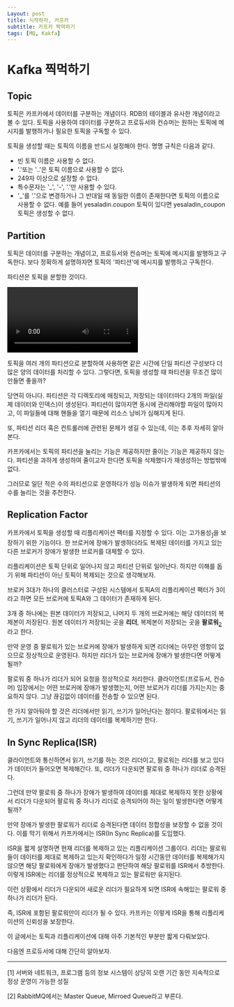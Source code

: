 ```yaml
---
Layout: post
title: 시작하자, 카프카
subtitle: 카프카 찍먹하기
tags: [MQ, Kakfa]
---
```


# Kafka 찍먹하기

## Topic

토픽은 카프카에서 데이터를 구분하는 개념이다. RDB의 테이블과 유사한 개념이라고 볼 수 있다. 토픽을 사용하여 데이터를 구분하고 프로듀서와 컨슈머는 원하는 토픽에 메시지를 발행하거나 필요한 토픽을 구독할 수 있다.

토픽을 생성할 때는 토픽의 이름을 반드시 설정해야 한다. 명명 규칙은 다음과 같다.

* 빈 토픽 이름은 사용할 수 없다.
* '.'또는 '..'은 토픽 이름으로 사용할 수 없다.
* 249자 이상으로 설정할 수 없다.
* 특수문자는 '_', '-', '.'만 사용할 수 있다.
* '_'를 '.'으로 변경하거나 그 반대일 때 동일한 이름이 존재한다면 토픽의 이름으로 사용할 수 없다. 예를 들어 yesaladin.coupon 토픽이 있다면 yesaladin_coupon토픽은 생성할 수 없다.

## Partition

토픽은 데이터를 구분하는 개념이고, 프로듀서와 컨슈머는 토픽에 메시지를 발행하고 구독한다. 보다 정확하게 설명하자면 토픽의 '파티션'에 메시지를 발행하고 구독한다.

파티션은 토픽을 분할한 것이다.

<video src="../wiki_file/Partition.mov"></video>

토픽을 여러 개의 파티션으로 분할하여 사용하면 같은 시간에 단일 파티션 구성보다 더 많은 양의 데이터를 처리할 수 있다. 그렇다면, 토픽을 생성할 때 파티션을 무조건 많이 만들면 좋을까?

당연히 아니다. 파티션은 각 디렉토리에 매칭되고, 저장되는 데이터마다 2개의 파일(실제 데이터와 인덱스)이 생성된다. 파티션이 많아지면 동시에 관리해야할 파일이 많아지고, 이 파일들에 대해 핸들을 열기 때문에 리소스 낭비가 심해지게 된다.

또, 파티션 리더 혹은 컨트롤러에 관련된 문제가 생길 수 있는데, 이는 추후 자세히 알아본다.

카프카에서는 토픽의 파티션을 늘리는 기능은 제공하지만 줄이는 기능은 제공하지 않는다. 파티션을 과하게 생성하여 줄이고자 한다면 토픽을 삭제했다가 재생성하는 방법밖에 없다.

그러므로 일단 적은 수의 파티션으로 운영하다가 성능 이슈가 발생하게 되면 파티션의 수를 늘리는 것을 추천한다.

## Replication Factor

카프카에서 토픽을 생성할 때 리플리케이션 팩터를 지정할 수 있다. 이는 고가용성<sub>[1](#고가용성)</sub>을 보장하기 위한 기능이다. 
한 브로커에 장애가 발생하더라도 복제된 데이터를 가지고 있는 다른 브로커가 장애가 발생한 브로커를 대체할 수 있다.

리플리케이션은 토픽 단위로 일어나지 않고 파티션 단위로 일어난다. 하지만 이해를 돕기 위해 파티션이 아닌 토픽이 복제되는 것으로 생각해보자.

브로커 3대가 하나의 클러스터로 구성된 시스템에서 토픽A의 리플리케이션 팩터가 3이라고 하면 모든 브로커에 토픽A와 그 데이터가 존재하게 된다.

3개 중 하나에는 원본 데이터가 저장되고, 나머지 두 개의 브로커에는 해당 데이터의 복제본이 저장된다. 원본 데이터가 저장되는 곳을 **리더**, 복제본이 저장되는 곳을 **팔로워**<sub>[2](#리더팔로워)</sub>라고 한다.

만약 운영 중 팔로워가 있는 브로커에 장애가 발생하게 되면 리더에는 아무런 영항이 없으므로 정상적으로 운영된다. 하지만 리더가 있는 브로커에 장애가 발생한다면 어떻게 될까?

팔로워 중 하나가 리더가 되어 요청을 정상적으로 처리한다. 클라이언트(프로듀서, 컨슈머) 입장에서는 어떤 브로커에 장애가 발생했는지, 어떤 브로커가 리더를 가지는지는 중요하지 않다. 그냥 끊김없이 데이터를 전송할 수 있으면 된다.

한 가지 알아둬야 할 것은 리더에서만 읽기, 쓰기가 일어난다는 점이다. 팔로워에서는 읽기, 쓰기가 일어나지 않고 리더의 데이터를 복제하기만 한다.

## In Sync Replica(ISR)

클라이언트와 통신하면서 읽기, 쓰기를 하는 것은 리더이고, 팔로워는 리더를 보고 있다가 데이터가 들어오면 복제해간다. 또, 리더가 다운되면 팔로워 중 하나가 리더로 승격된다.

그런데 만약 팔로워 중 하나가 장애가 발생하여 데이터를 제대로 복제하지 못한 상황에서 리더가 다운되어 팔로워 중 하나가 리더로 승격되어야 하는 일이 발생한다면 어떻게 될까?

만약 장애가 발생한 팔로워가 리더로 승격된다면 데이터 정합성을 보장할 수 없을 것이다. 이를 막기 위해서 카프카에서는 ISR(In Sync Replica)를 도입했다.

ISR을 짧게 설명하면 현재 리더를 복제하고 있는 리플리케이션 그룹이다. 리더는 팔로워들이 데이터를 제대로 복제하고 있는지 확인하다가 일정 시간동안 데이터를 복제해가지 않으면 해당 팔로워에게 장애가 발생했다고 판단하여 해당 팔로워를 ISR에서 추방한다. 이렇게 ISR에는 리더를 정상적으로 복제하고 있는 팔로워만 유지된다.

이런 상황에서 리더가 다운되어 새로운 리더가 필요하게 되면 ISR에 속해있는 팔로워 중 하나가 리더가 된다.

즉, ISR에 포함된 팔로워만이 리더가 될 수 있다. 카프카는 이렇게 ISR을 통해 리플리케이션의 신뢰성을 보장한다.



이 글에서는 토픽과 리플리케이션에 대해 아주 기본적인 부분만 짧게 다뤄보았다.

다음엔 프로듀서에 대해 간단히 알아보자.

---

[1] <a name="#고가용성">서버와 네트워크, 프로그램 등의 정보 시스템이 상당히 오랜 기간 동안 지속적으로 정상 운영이 가능한 성질</a>

[2] <a name="#리더팔로워">RabbitMQ에서는 Master Queue, Mirroed Queue라고 부른다.</a>
